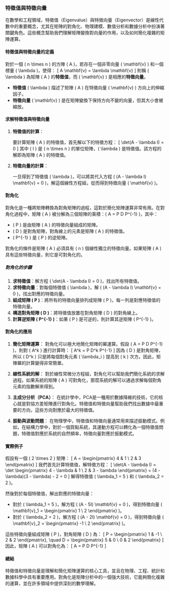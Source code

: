 ### **特徵值與特徵向量**

在數學和工程領域，特徵值（Eigenvalue）與特徵向量（Eigenvector）是線性代數中的重要概念，尤其在矩陣的對角化、物理建模、數值分析和數據分析中扮演著關鍵角色。這些概念幫助我們理解矩陣變換對向量的作用，以及如何簡化複雜的矩陣運算。

#### **特徵值與特徵向量的定義**

對於一個 \( n \times n \) 的方陣 \( A \)，若存在一個非零向量 \( \mathbf{v} \) 和一個標量 \( \lambda \)，使得：
\[
A \mathbf{v} = \lambda \mathbf{v}
\]
則稱 \( \lambda \) 為矩陣 \( A \) 的**特徵值**，而 \( \mathbf{v} \) 是相應的**特徵向量**。

- **特徵值** \( \lambda \) 描述了矩陣 \( A \) 在特徵向量 \( \mathbf{v} \) 方向上的伸縮因子。
- **特徵向量** \( \mathbf{v} \) 是在矩陣變換下保持方向不變的向量，但其大小會被縮放。

#### **求解特徵值與特徵向量**

1. **特徵值的計算**：

    要計算矩陣 \( A \) 的特徵值，首先解以下的特徵方程：
    \[
    \det(A - \lambda I) = 0
    \]
    其中 \( I \) 是 \( n \times n \) 的單位矩陣，\( \lambda \) 是特徵值。該方程的解即為矩陣 \( A \) 的特徵值。

2. **特徵向量的計算**：

    一旦得到了特徵值 \( \lambda \)，可以將其代入方程 \( (A - \lambda I) \mathbf{v} = 0 \)，解這個線性方程組，從而得到特徵向量 \( \mathbf{v} \)。

#### **對角化**

對角化是一種將矩陣轉換為對角矩陣的過程，這對於簡化矩陣運算非常有用。在對角化過程中，矩陣 \( A \) 被分解為三個矩陣的乘積：\( A = P D P^{-1} \)，其中：

- \( P \) 是由矩陣 \( A \) 的特徵向量組成的矩陣。
- \( D \) 是對角矩陣，對角線上的元素是矩陣 \( A \) 的特徵值。
- \( P^{-1} \) 是 \( P \) 的逆矩陣。

對角化的條件是矩陣 \( A \) 必須具有 \( n \) 個線性獨立的特徵向量。如果矩陣 \( A \) 具有這些特徵向量，則它是可對角化的。

##### **對角化的步驟**

1. **求特徵值**：解方程 \( \det(A - \lambda I) = 0 \)，找出所有特徵值。
2. **求特徵向量**：對每個特徵值 \( \lambda \)，解 \( (A - \lambda I) \mathbf{v} = 0 \)，找出對應的特徵向量。
3. **組成矩陣 \( P \)**：將所有的特徵向量排列成矩陣 \( P \)，每一列是對應特徵值的特徵向量。
4. **構造對角矩陣 \( D \)**：將特徵值放置在對角矩陣 \( D \) 的對角線上。
5. **計算逆矩陣 \( P^{-1} \)**：如果 \( P \) 是可逆的，則計算其逆矩陣 \( P^{-1} \)。

#### **對角化的應用**

1. **簡化矩陣運算**：
   對角化可以極大地簡化矩陣的冪運算。假設 \( A = P D P^{-1} \)，則對 \( A^k \) 進行計算時：
   \[
   A^k = P D^k P^{-1}
   \]
   因為 \( D \) 是對角矩陣，所以 \( D^k \) 只是將每個對角元素 \( \lambda_i \) 提高到 \( k \) 次方。因此，矩陣冪的計算變得非常簡單。

2. **線性系統的解**：
   對於線性常微分方程組，對角化可以幫助我們簡化系統的求解過程。如果系統的矩陣 \( A \) 可對角化，那麼系統的解可以通過求解每個對角元素的指數解來得到。

3. **主成分分析（PCA）**：
   在統計學中，PCA是一種用於數據降維的技術，它的核心就是對協方差矩陣進行對角化。特徵值和特徵向量幫助我們找出數據中最重要的方向，這些方向對應於最大的特徵值。

4. **振動與波動問題**：
   在物理學中，特徵值和特徵向量通常用來描述振動模式。例如，在結構力學中，對於一個質點系統，其運動方程可以轉化為一個特徵值問題，特徵值對應於系統的自然頻率，特徵向量對應於振動模式。

#### **實際例子**

假設有一個 \( 2 \times 2 \) 矩陣：
\[
A = \begin{pmatrix} 
4 & 1 \\
2 & 3
\end{pmatrix}
\]
我們首先計算特徵值，解特徵方程：
\[
\det(A - \lambda I) = \det \begin{pmatrix} 
4 - \lambda & 1 \\
2 & 3 - \lambda
\end{pmatrix} = (4 - \lambda)(3 - \lambda) - 2 = 0
\]
解得特徵值 \( \lambda_1 = 5 \) 和 \( \lambda_2 = 2 \)。

然後對於每個特徵值，解出對應的特徵向量：
- 對於 \( \lambda_1 = 5 \)，解方程 \( (A - 5I) \mathbf{v} = 0 \)，得到特徵向量 \( \mathbf{v}_1 = \begin{pmatrix} 1 \\ 2 \end{pmatrix} \)。
- 對於 \( \lambda_2 = 2 \)，解方程 \( (A - 2I) \mathbf{v} = 0 \)，得到特徵向量 \( \mathbf{v}_2 = \begin{pmatrix} -1 \\ 2 \end{pmatrix} \)。

這些特徵向量組成矩陣 \( P \)，對角矩陣 \( D \) 為：
\[
P = \begin{pmatrix} 1 & -1 \\ 2 & 2 \end{pmatrix}, \quad D = \begin{pmatrix} 5 & 0 \\ 0 & 2 \end{pmatrix}
\]
因此，矩陣 \( A \) 可以對角化為：
\[
A = P D P^{-1}
\]

#### **總結**

特徵值和特徵向量是理解和簡化矩陣運算的核心工具，並且在物理、工程、統計和數據科學中具有重要應用。對角化是矩陣分析中的一個強大技術，它能夠簡化複雜的運算，並在許多領域中提供深刻的數學理解。